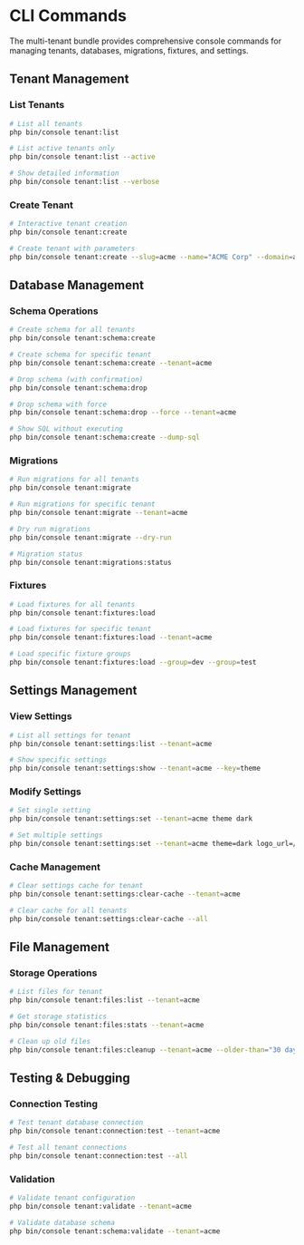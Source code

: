 # CLI Commands

The multi-tenant bundle provides comprehensive console commands for managing tenants, databases, migrations, fixtures, and settings.

## Tenant Management

### List Tenants
```bash
# List all tenants
php bin/console tenant:list

# List active tenants only
php bin/console tenant:list --active

# Show detailed information
php bin/console tenant:list --verbose
```

### Create Tenant
```bash
# Interactive tenant creation
php bin/console tenant:create

# Create tenant with parameters
php bin/console tenant:create --slug=acme --name="ACME Corp" --domain=acme.example.com
```

## Database Management

### Schema Operations
```bash
# Create schema for all tenants
php bin/console tenant:schema:create

# Create schema for specific tenant
php bin/console tenant:schema:create --tenant=acme

# Drop schema (with confirmation)
php bin/console tenant:schema:drop

# Drop schema with force
php bin/console tenant:schema:drop --force --tenant=acme

# Show SQL without executing
php bin/console tenant:schema:create --dump-sql
```

### Migrations
```bash
# Run migrations for all tenants
php bin/console tenant:migrate

# Run migrations for specific tenant
php bin/console tenant:migrate --tenant=acme

# Dry run migrations
php bin/console tenant:migrate --dry-run

# Migration status
php bin/console tenant:migrations:status
```

### Fixtures
```bash
# Load fixtures for all tenants
php bin/console tenant:fixtures:load

# Load fixtures for specific tenant
php bin/console tenant:fixtures:load --tenant=acme

# Load specific fixture groups
php bin/console tenant:fixtures:load --group=dev --group=test
```

## Settings Management

### View Settings
```bash
# List all settings for tenant
php bin/console tenant:settings:list --tenant=acme

# Show specific settings
php bin/console tenant:settings:show --tenant=acme --key=theme
```

### Modify Settings
```bash
# Set single setting
php bin/console tenant:settings:set --tenant=acme theme dark

# Set multiple settings
php bin/console tenant:settings:set --tenant=acme theme=dark logo_url=/logo.png
```

### Cache Management
```bash
# Clear settings cache for tenant
php bin/console tenant:settings:clear-cache --tenant=acme

# Clear cache for all tenants
php bin/console tenant:settings:clear-cache --all
```

## File Management

### Storage Operations
```bash
# List files for tenant
php bin/console tenant:files:list --tenant=acme

# Get storage statistics
php bin/console tenant:files:stats --tenant=acme

# Clean up old files
php bin/console tenant:files:cleanup --tenant=acme --older-than="30 days"
```

## Testing & Debugging

### Connection Testing
```bash
# Test tenant database connection
php bin/console tenant:connection:test --tenant=acme

# Test all tenant connections
php bin/console tenant:connection:test --all
```

### Validation
```bash
# Validate tenant configuration
php bin/console tenant:validate --tenant=acme

# Validate database schema
php bin/console tenant:schema:validate --tenant=acme
```